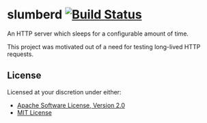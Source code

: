# slumberd [![Build Status][travis.svg]][travis]

An HTTP server which sleeps for a configurable amount of time.

This project was motivated out of a need for testing long-lived HTTP requests.

## License

Licensed at your discretion under either:

 - [Apache Software License, Version 2.0](./LICENSE-APACHE)
 - [MIT License](./LICENSE-MIT)

 [travis]: https://travis-ci.org/naftulikay/slumberd
 [travis.svg]: https://travis-ci.org/naftulikay/slumberd.svg?branch=master
